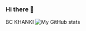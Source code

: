 ### Hi there 👋
BC KHANKI
![My GitHub stats](https://github-readme-stats.vercel.app/api?username=BISHNU1999&theme=dark&show_icons=true)

<!--
**BISHNU1999/BISHNU1999** is a ✨ _special_ ✨ repository because its `README.md` (this file) appears on your GitHub profile.

Here are some ideas to get you started:

- 🔭 I’m currently working on ...
- 🌱 I’m currently learning ...
- 👯 I’m looking to collaborate on ...
- 🤔 I’m looking for help with ...
- 💬 Ask me about ...
- 📫 How to reach me: ...
- 😄 Pronouns: ...
- ⚡ Fun fact: ...
-->
